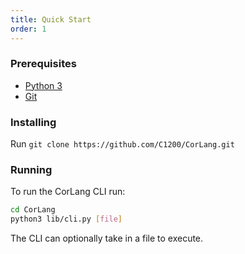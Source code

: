 ```yaml
---
title: Quick Start
order: 1
---
```


### Prerequisites

- [Python 3](https://python.org)
- [Git](https://git-scm.com)

### Installing

Run `git clone https://github.com/C1200/CorLang.git`

### Running

To run the CorLang CLI run:
```bash
cd CorLang
python3 lib/cli.py [file]
```

The CLI can optionally take in a file to execute.